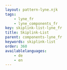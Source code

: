 ```yaml
---
layout: pattern-lyne.njk
tags: 
    - lyne_fr
    - lyne_components_fr
key: skiplink-list-lyne_fr
title: Skiplink-List
parent: components-lyne_fr
keywords: skiplink-list
order: 360
availablelanguages: 
    - de
    - en
---
```

